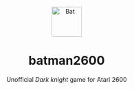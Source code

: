 <p align="center">
    <img alt="Bat" title="Dancing" src="https://s7.gifyu.com/images/dancingbat.gif" width="70">
  </a>
</p>
<h1 align="center"> batman2600 </h1> 
<p align="center">
  Unofficial<em> Dark knight</em> game for Atari 2600
</p>

